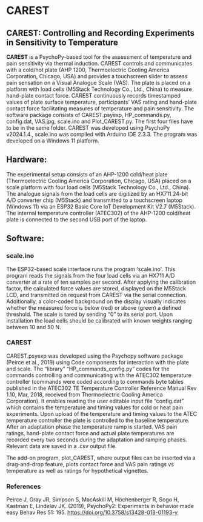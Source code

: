 # CAREST
## CAREST: Controlling and Recording Experiments in Sensitivity to Temperature



**CAREST** is a PsychoPy-based tool for the assessment of temperature and pain sensitivity via thermal induction. CAREST controls and communicates with a cold/hot plate (AHP 1200, Thermoelectric Cooling America Corporation, Chicago, USA) and provides a touchscreen slider to assess pain sensation on a Visual Analogue Scale (VAS). The plate is placed on a platform with load cells (M5Stack Technology Co., Ltd., China) to measure hand-plate contact force. CAREST continuously records timestamped values of plate surface temperature, participants’ VAS rating and hand-plate contact force facilitating measures of temperature and pain sensitivity. 
The software package consists of CAREST.psyexp, HP_commands.py, config.dat, VAS.jpg, scale.ino and Plot_CAREST.py. The first four files have to be in the same folder. CAREST was developed using PsychoPy v2024.1.4., scale.ino was compiled with Arduino IDE 2.3.3. The program was developed on a Windows 11 platform.

## Hardware:

The experimental setup consists of an AHP-1200 cold/heat plate (Thermoelectric Cooling America Corporation, Chicago, USA) placed on a scale platform with four load cells (M5Stack Technology Co., Ltd., China). The analogue signals from the load cells are digitized by an HX711 24-bit A/D converter chip (M5Stack) and transmitted to a touchscreen laptop (Windows 11) via an ESP32 Basic Core IoT Development Kit V2.7 (M5Stack). The internal temperature controller (ATEC302) of the AHP-1200 cold/heat plate is connected to the second USB port of the laptop.

## Software:

### scale.ino
The ESP32-based scale interface runs the program 'scale.ino'. This program reads the signals from the four load cells via an HX711 A/D converter at a rate of ten samples per second. After applying the calibration factor, the calculated force values are stored, displayed on the M5Stack LCD, and transmitted on request from CAREST via the serial connection. Additionally, a color-coded background on the display visually indicates whether the measured force is below (red) or above (green) a defined threshold. The scale is tared by sending “0” to its serial port. Upon installation the load cells should be calibrated with known weights ranging between 10 and 50 N. 
### CAREST
CAREST.psyexp was developed using the Psychopy software package (Peirce et al., 2019) using Code components for interaction with the plate and scale. The “library” “HP_commands_config.py” codes for the commands controlling and communicating with the ATEC302 temperature controller (commands were coded according to commands byte tables published in the ATEC302 TE Temperature Controller Reference Manual Rev 1.10, Mar, 2018, received from Thermoelectric Cooling America Corporation). It enables reading the user editable input file “config.dat” which contains the temperature and timing values for cold or heat pain experiments. Upon upload of the temperature and timing values to the ATEC temperature controller the plate is controlled to the baseline temperature. After an adaptation phase the temperature ramp is started. VAS pain ratings, hand-plate contact force and actual plate temperatures are recorded every two seconds during the adaptation and ramping phases. Relevant data are saved in a .csv output file. 

The add-on program, plot_CAREST, where output files can be inserted via a drag-and-drop feature, plots contact force and VAS pain ratings vs temperature as well as ratings for hypothetical vignettes. 

 ### References
 Peirce J, Gray JR, Simpson S, MacAskill M, Höchenberger R, Sogo H, Kastman E, Lindeløv JK. (2019), 
 PsychoPy2: Experiments in behavior made easy Behav Res 51: 195. 
 https://doi.org/10.3758/s13428-018-01193-y
